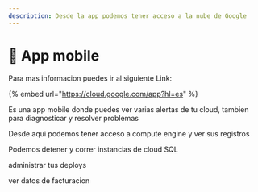```yaml
---
description: Desde la app podemos tener acceso a la nube de Google
---
```


# 📱 App mobile

Para mas informacion puedes ir al siguiente Link:&#x20;

{% embed url="https://cloud.google.com/app?hl=es" %}

Es una app mobile donde puedes ver varias alertas de tu cloud, tambien para diagnosticar y resolver problemas&#x20;

Desde aqui podemos tener acceso a compute engine y ver sus registros

Podemos detener y correr instancias de cloud SQL

administrar tus deploys

ver datos de facturacion



